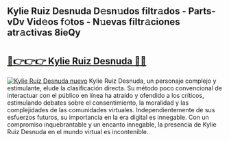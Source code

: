 ## Kylie Ruiz Desnuda D𝚎sn𝚞dos filtr𝚊dos - Parts-vDv Vid𝚎os f𝚘tos - N𝚞evas filtr𝚊ciones atr𝚊ctivas 8ieQy

# <h2><a href="http://mb4wvg.tromn.icu/?c=Kylie+Ruiz+Desnuda">🔗👉👉👉 Kylie Ruiz Desnuda 🔗🔗</a></h2>

[![Kylie Ruiz Desnuda nuevo](https://i.imgur.com/pEAQMta.gif)](http://mb4wvg.tromn.icu/?c=Kylie+Ruiz+Desnuda)
Kylie Ruiz Desnuda, un personaje complejo y estimulante, elude la clasificación directa. Su método poco convencional de interactuar con el público en línea ha atraído y ofendido a los críticos, estimulando debates sobre el consentimiento, la moralidad y las complejidades de las comunidades virtuales. Independientemente de sus esfuerzos futuros, su importancia en la era digital es innegable. Con un compromiso inquebrantable y un encanto innegable, la presencia de Kylie Ruiz Desnuda en el mundo virtual es incontenible.
